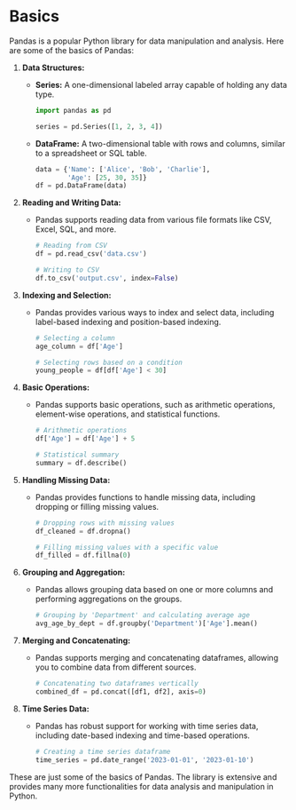 # Basics
Pandas is a popular Python library for data manipulation and analysis. Here are some of the basics of Pandas:

1. **Data Structures:**
   - **Series:** A one-dimensional labeled array capable of holding any data type.
     ```python
     import pandas as pd

     series = pd.Series([1, 2, 3, 4])
     ```

   - **DataFrame:** A two-dimensional table with rows and columns, similar to a spreadsheet or SQL table.
     ```python
     data = {'Name': ['Alice', 'Bob', 'Charlie'],
             'Age': [25, 30, 35]}
     df = pd.DataFrame(data)
     ```

2. **Reading and Writing Data:**
   - Pandas supports reading data from various file formats like CSV, Excel, SQL, and more.
     ```python
     # Reading from CSV
     df = pd.read_csv('data.csv')

     # Writing to CSV
     df.to_csv('output.csv', index=False)
     ```

3. **Indexing and Selection:**
   - Pandas provides various ways to index and select data, including label-based indexing and position-based indexing.
     ```python
     # Selecting a column
     age_column = df['Age']

     # Selecting rows based on a condition
     young_people = df[df['Age'] < 30]
     ```

4. **Basic Operations:**
   - Pandas supports basic operations, such as arithmetic operations, element-wise operations, and statistical functions.
     ```python
     # Arithmetic operations
     df['Age'] = df['Age'] + 5

     # Statistical summary
     summary = df.describe()
     ```

5. **Handling Missing Data:**
   - Pandas provides functions to handle missing data, including dropping or filling missing values.
     ```python
     # Dropping rows with missing values
     df_cleaned = df.dropna()

     # Filling missing values with a specific value
     df_filled = df.fillna(0)
     ```

6. **Grouping and Aggregation:**
   - Pandas allows grouping data based on one or more columns and performing aggregations on the groups.
     ```python
     # Grouping by 'Department' and calculating average age
     avg_age_by_dept = df.groupby('Department')['Age'].mean()
     ```

7. **Merging and Concatenating:**
   - Pandas supports merging and concatenating dataframes, allowing you to combine data from different sources.
     ```python
     # Concatenating two dataframes vertically
     combined_df = pd.concat([df1, df2], axis=0)
     ```

8. **Time Series Data:**
   - Pandas has robust support for working with time series data, including date-based indexing and time-based operations.
     ```python
     # Creating a time series dataframe
     time_series = pd.date_range('2023-01-01', '2023-01-10')
     ```

These are just some of the basics of Pandas. The library is extensive and provides many more functionalities for data analysis and manipulation in Python.

